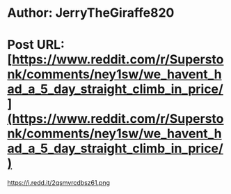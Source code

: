 # Author: JerryTheGiraffe820
# Post URL: [https://www.reddit.com/r/Superstonk/comments/ney1sw/we_havent_had_a_5_day_straight_climb_in_price/](https://www.reddit.com/r/Superstonk/comments/ney1sw/we_havent_had_a_5_day_straight_climb_in_price/)


https://i.redd.it/2qsmvrcdbsz61.png